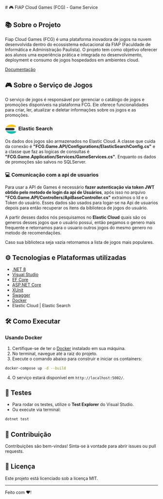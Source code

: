﻿﻿# 🎮 FIAP Cloud Games (FCG) - Game Service

## 📚 Sobre o Projeto

Fiap Cloud Games (FCG) é uma plataforma inovadora de jogos na nuvem desenvolvida dentro do ecossistema educacional da FIAP (Faculdade de Informática e Administração Paulista). O projeto tem como objetivo oferecer aos alunos uma experiência prática e integrada no desenvolvimento, deployment e consumo de jogos hospedados em ambientes cloud.

[Documentação](https://www.notion.so/Fiap-Cloud-Games-FCG-1dea50ade75480e78653c05e2cca2193?pvs=4)

## 🎮 Sobre o Serviço de Jogos

O serviço de jogos é responsável por gerenciar o catálogo de jogos e promoções disponíveis na plataforma FCG. Ele oferece funcionalidades para criar, ler, atualizar e deletar informações sobre os jogos e as promoções.

### <img align="center" height="30" width="40" src="https://raw.githubusercontent.com/devicons/devicon/master/icons/elasticsearch/elasticsearch-original.svg"> Elastic Search

Os dados dos jogos são armazenados no Elastic Cloud. A classe que cuida da conexão é <b>"FCG.Game.API/Configurations/ElasticSearchConfig.cs"</b> e a classe que faz as logicas de consultas é <b>"FCG.Game.Application/Services/GameServices.cs"</b>. Enquanto os dados de promoções são salvos no SQLServer.

### :computer: Comunicação com a api de usuarios

Para usar a API de Games é necessário <b>fazer autenticação via token JWT obtido pelo metodo de login da api de Usuários</b>, após isso no arquivo <b>"FCG.Game.API/Controllers/ApiBaseController.cs"</b> extraimos o Id e o Token do usuário. Esses dados são usados para logar-se na Api de usuarios depois para então recuperar os itens da biblioteca de jogos do usuário.

A partir desses dados nós pesquisamos no <b>Elastic Cloud</b> quais são os generos desses jogos que o usuário possui, então pegamos o genero mais frequente e retornamos para o usuario outros jogos do mesmo genero no metodo de recomendações. 

Caso sua biblioteca seja vazia retornamos a lista de jogos mais populares.
      
## ⚙️ Tecnologias e Plataformas utilizadas

- [.NET 8](https://dotnet.microsoft.com/download/dotnet/8.0)
- [Visual Studio](https://visualstudio.microsoft.com/pt-br/)
- [EF Core](https://learn.microsoft.com/pt-br/ef/core/)
- [ASP.NET Core](https://learn.microsoft.com/en-us/aspnet/core/)
- [XUnit](https://xunit.net/)
- [Swagger](https://swagger.io/)
- [Docker](https://www.docker.com/)
- Elastic Cloud | Elastic Search
  
## 🛠️ Como Executar

### Usando Docker

1. Certifique-se de ter o [Docker](https://www.docker.com/get-started/) instalado em sua máquina.
2. No terminal, navegue até a raiz do projeto.
3. Execute o comando abaixo para construir e iniciar os containers:

```bash
docker-compose up -d --build
```

4. O serviço estará disponível em `http://localhost:5002/`.


## 🧪 Testes

- Para rodar os testes, utilize o **Test Explorer** do Visual Studio.
- Ou execute via terminal:

```bash
dotnet test
```

## 🤝 Contribuição

Contribuições são bem-vindas! Sinta-se à vontade para abrir issues ou pull requests.

## 📄 Licença

Este projeto está licenciado sob a licença MIT.

---

Feito com ❤️!
